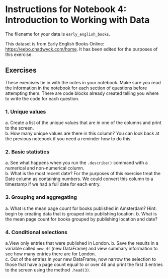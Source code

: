 # Instructions for Notebook 4: Introduction to Working with Data

The filename for your data is ```early_english_books```.

This dataset is from Early English Books Online: https://eebo.chadwyck.com/home. It has been edited for the purposes of this exercise. 

## Exercises
These exercises tie in with the notes in your notebook. Make sure you read the information in the notebook for each section of questions before attempting them. There are code blocks already created telling you where to write the code for each question.

### 1. Unique values
a. Create a list of the unique values that are in one of the columns and print to the screen.  
b. How many unique values are there in this column? You can look back at the previous notebook if you need a reminder how to do this.  

### 2. Basic statistics
a. See what happens when you run the ```.describe()``` command with a numerical and non-numerical column.  
b. What is the most recent date? 
For the purposes of this exercise treat the Date column as containing numbers. We could convert this column to a timestamp if we had a full date for each entry.

### 3. Grouping and aggregating
a. What is the mean page count for books published in Amsterdam? Hint: begin by creating data that is grouped into publishing location. 
b. What is the mean page count for books grouped by publishing location and date?   

### 4. Conditional selections
a.View only entries that were published in London. 
b. Save the results in a variable called `new_df` (new DataFrame) and view summary information to see how many entries there are for London.  
c. Out of the entries in your new DataFrame, now narrow the selection to those that have a page count equal to or over 46 and print the first 3 entries to the screen using the method ```.head(3)```.    
